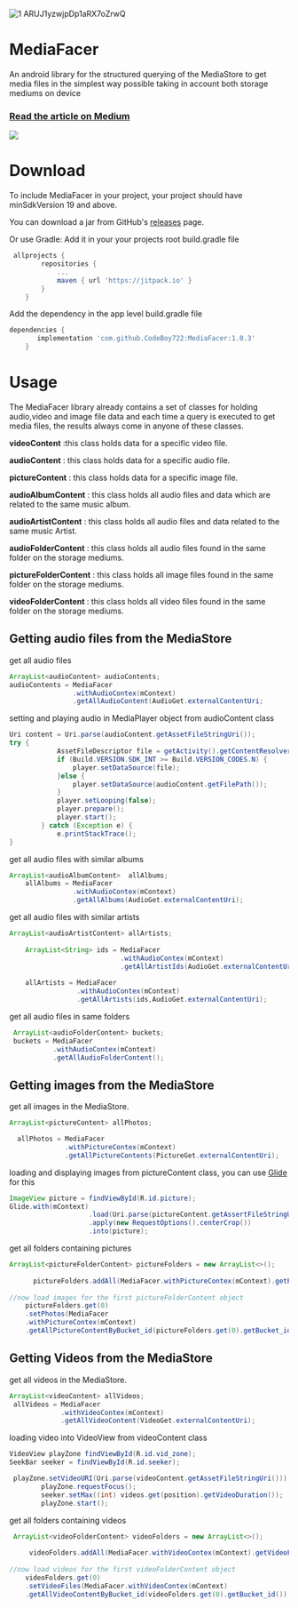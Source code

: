![1 ARUJ1yzwjpDp1aRX7oZrwQ](https://user-images.githubusercontent.com/38490494/79076003-7aa64880-7cee-11ea-9bef-6dbfc908e1c3.png)

# MediaFacer
An android library for the structured querying of the MediaStore to  get media files in the simplest way possible taking in account both storage mediums on device

### [Read the article on Medium](https://android.jlelse.eu/handling-media-files-with-mediafacer-library-for-android-cd9d2ca0dc68?source=friends_link&sk=02eb8a77e0d9f1958045a39550f0e3a0)

[![](https://jitpack.io/v/CodeBoy722/MediaFacer.svg)](https://jitpack.io/#CodeBoy722/MediaFacer)

# Download
To include MediaFacer in your project, your project should have minSdkVersion 19 and above.

You can download a jar from GitHub's [releases](https://github.com/CodeBoy722/MediaFacer/releases) page.

Or use Gradle:
Add it in your your projects root build.gradle file 

```gradle
 allprojects {
		repositories {
			...
			maven { url 'https://jitpack.io' }
		}
	}   
```

Add the dependency in the app level build.gradle file

```gradle
dependencies {
	   implementation 'com.github.CodeBoy722:MediaFacer:1.0.3'
	}
```
	
# Usage 
The MediaFacer library already contains a set of classes for holding audio,video and image file data and each time a query is executed to get media files, the results always come in anyone of these classes.

**videoContent** :this class holds data for a specific video file.

**audioContent** : this class holds data for a specific audio file.

**pictureContent** : this class holds data for a specific image file.

**audioAlbumContent** : this class holds all audio files and data which are related to the same music album.

**audioArtistContent** : this class holds all audio files and data related to the same music Artist.

**audioFolderContent** : this class holds all audio files found in the same folder on the storage mediums.

**pictureFolderContent** : this class holds all image files found in the same folder on the storage mediums.

**videoFolderContent** : this class holds all video files found in the same folder on the storage mediums.  

## Getting audio files from the MediaStore

get all audio files

```java
ArrayList<audioContent> audioContents;
audioContents = MediaFacer
                .withAudioContex(mContext)
                .getAllAudioContent(AudioGet.externalContentUri;
```

setting and playing audio in MediaPlayer object from audioContent class

```java
Uri content = Uri.parse(audioContent.getAssetFileStringUri());
try {
            AssetFileDescriptor file = getActivity().getContentResolver().openAssetFileDescriptor(content, "r");
            if (Build.VERSION.SDK_INT >= Build.VERSION_CODES.N) {
                player.setDataSource(file);
            }else {
                player.setDataSource(audioContent.getFilePath());
            }
            player.setLooping(false);
            player.prepare();
            player.start();
        } catch (Exception e) {
            e.printStackTrace();
}
```

get all audio files with similar albums

```java
ArrayList<audioAlbumContent>  allAlbums;
    allAlbums = MediaFacer
                .withAudioContex(mContext)
                .getAllAlbums(AudioGet.externalContentUri);
```

get all audio files with similar artists 

```java
ArrayList<audioArtistContent> allArtists;
    
    ArrayList<String> ids = MediaFacer
                            .withAudioContex(mContext)
                            .getAllArtistIds(AudioGet.externalContentUri);
			    
    allArtists = MediaFacer
                 .withAudioContex(mContext)
                 .getAllArtists(ids,AudioGet.externalContentUri);
```

get all audio files in same folders

```java
 ArrayList<audioFolderContent> buckets;
 buckets = MediaFacer
           .withAudioContex(mContext)
           .getAllAudioFolderContent();

```
   
## Getting images from the MediaStore

get all images in the MediaStore.

```java
ArrayList<pictureContent> allPhotos;

  allPhotos = MediaFacer
              .withPictureContex(mContext)
              .getAllPictureContents(PictureGet.externalContentUri);
```

loading and displaying images from pictureContent class,
 you can use [Glide](https://github.com/bumptech/glide) for this

```java
ImageView picture = findViewById(R.id.picture);
Glide.with(mContext)
                    .load(Uri.parse(pictureContent.getAssertFileStringUri()))
                    .apply(new RequestOptions().centerCrop())
                    .into(picture);
```

get all folders containing pictures

```java
ArrayList<pictureFolderContent> pictureFolders = new ArrayList<>();
      
      pictureFolders.addAll(MediaFacer.withPictureContex(mContext).getPictureFolders());
	
//now load images for the first pictureFolderContent object
	pictureFolders.get(0)
	.setPhotos(MediaFacer
	.withPictureContex(mContext)
	.getAllPictureContentByBucket_id(pictureFolders.get(0).getBucket_id());	
```

## Getting Videos from the MediaStore

get all videos in the MediaStore.

```java
ArrayList<videoContent> allVideos;
 allVideos = MediaFacer
             .withVideoContex(mContext)
             .getAllVideoContent(VideoGet.externalContentUri);
```

loading video into VideoView from videoContent class

```java
VideoView playZone findViewById(R.id.vid_zone);
SeekBar seeker = findViewById(R.id.seeker);

 playZone.setVideoURI(Uri.parse(videoContent.getAssetFileStringUri()));
        playZone.requestFocus();
        seeker.setMax((int) videos.get(position).getVideoDuration());
        playZone.start();
```

get all folders containing videos

```java
 ArrayList<videoFolderContent> videoFolders = new ArrayList<>();
      
     videoFolders.addAll(MediaFacer.withVideoContex(mContext).getVideoFolders(VideoGet.externalContentUri));
	
//now load videos for the first videoFolderContent object
	videoFolders.get(0)
	.setVideoFiles(MediaFacer.withVideoContex(mContext)
	.getAllVideoContentByBucket_id(videoFolders.get(0).getBucket_id());
```







